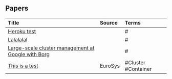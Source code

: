 ## Papers

| Title | Source | Terms |
|:--------|:--------|:--------|
|[Heroku test](https://pdos.csail.mit.edu/6.824/papers/borg.pdf)||# |
|[Lalalalal](https://pdos.csail.mit.edu/6.824/papers/borg.pdf)||# |
|[Large-scale cluster management at Google with Borg](https://pdos.csail.mit.edu/6.824/papers/borg.pdf)||# |
|[This is a test](https://pdos.csail.mit.edu/6.824/papers/borg.pdf)|EuroSys|#Cluster #Container |
